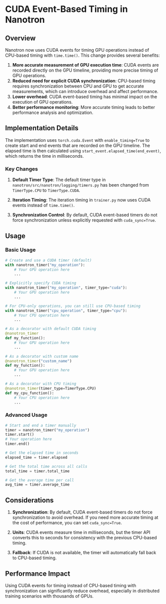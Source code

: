 # CUDA Event-Based Timing in Nanotron

## Overview

Nanotron now uses CUDA events for timing GPU operations instead of CPU-based timing with `time.time()`. This change provides several benefits:

1. **More accurate measurement of GPU execution time**: CUDA events are recorded directly on the GPU timeline, providing more precise timing of GPU operations.
2. **Reduced need for explicit CUDA synchronization**: CPU-based timing requires synchronization between CPU and GPU to get accurate measurements, which can introduce overhead and affect performance.
3. **Lower overhead**: CUDA event-based timing has minimal impact on the execution of GPU operations.
4. **Better performance monitoring**: More accurate timing leads to better performance analysis and optimization.

## Implementation Details

The implementation uses `torch.cuda.Event` with `enable_timing=True` to create start and end events that are recorded on the GPU timeline. The elapsed time is then calculated using `start_event.elapsed_time(end_event)`, which returns the time in milliseconds.

### Key Changes

1. **Default Timer Type**: The default timer type in `nanotron/src/nanotron/logging/timers.py` has been changed from `TimerType.CPU` to `TimerType.CUDA`.

2. **Iteration Timing**: The iteration timing in `trainer.py` now uses CUDA events instead of `time.time()`.

3. **Synchronization Control**: By default, CUDA event-based timers do not force synchronization unless explicitly requested with `cuda_sync=True`.

## Usage

### Basic Usage

```python
# Create and use a CUDA timer (default)
with nanotron_timer("my_operation"):
    # Your GPU operation here
    ...

# Explicitly specify CUDA timing
with nanotron_timer("my_operation", timer_type="cuda"):
    # Your GPU operation here
    ...

# For CPU-only operations, you can still use CPU-based timing
with nanotron_timer("cpu_operation", timer_type="cpu"):
    # Your CPU operation here
    ...

# As a decorator with default CUDA timing
@nanotron_timer
def my_function():
    # Your GPU operation here
    ...

# As a decorator with custom name
@nanotron_timer("custom_name")
def my_function():
    # Your GPU operation here
    ...

# As a decorator with CPU timing
@nanotron_timer(timer_type=TimerType.CPU)
def my_cpu_function():
    # Your CPU operation here
    ...
```

### Advanced Usage

```python
# Start and end a timer manually
timer = nanotron_timer("my_operation")
timer.start()
# Your operation here
timer.end()

# Get the elapsed time in seconds
elapsed_time = timer.elapsed

# Get the total time across all calls
total_time = timer.total_time

# Get the average time per call
avg_time = timer.average_time
```

## Considerations

1. **Synchronization**: By default, CUDA event-based timers do not force synchronization to avoid overhead. If you need more accurate timing at the cost of performance, you can set `cuda_sync=True`.

2. **Units**: CUDA events measure time in milliseconds, but the timer API converts this to seconds for consistency with the previous CPU-based timing.

3. **Fallback**: If CUDA is not available, the timer will automatically fall back to CPU-based timing.

## Performance Impact

Using CUDA events for timing instead of CPU-based timing with synchronization can significantly reduce overhead, especially in distributed training scenarios with thousands of GPUs.
